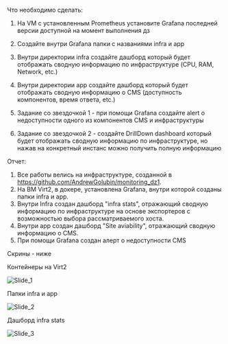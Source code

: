 Что необходимо сделать:

1. На VM с установленным Prometheus установите Grafana последней версии доступной на момент выполнения дз
2. Создайте внутри Grafana папки с названиями infra и app
3. Внутри директории infra создайте дашборд который будет отображать сводную информацию по инфраструктуре (CPU, RAM, Network, etc.)
4. Внутри директории app создайте дашборд который будет отображать сводную информацию о CMS (доступность компонентов, время ответа, etc.)

5. Задание со звездочкой 1 - при помощи Grafana создайте alert о недоступности одного из компонентов CMS и инфраструктуры
6. Задание со звездочкой 2 - создайте DrillDown dashboard который будет отображать сводную информацию по инфраструктуре, но нажав на конкретный инстанс можно получить полную информацию

Отчет:

1. Все работы велись на инфраструктуре, созданной в  https://github.com/AndrewGolubin/monitoring_dz1.
2. На ВМ Virt2, в докере, установлена Grafana, внутри которой созданы папки infra и app.
3. Внутри Infra создан дашборд "infra stats", отражающий сводную информацию по инфраструктуре на основе экспортеров с возможностью выбора рассматриваемого хоста.
4. Внутри app создан дашборд "Site aviability", отражающий сводную информацию о CMS.
5. При помощи Grafana создан алерт о недоступности CMS

Скрины - ниже

Контейнеры на Virt2

![Slide_1](https://user-images.githubusercontent.com/23739863/170943417-39f96bf4-f5d3-4182-a2f4-fcd2264012ac.png)

Папки infra и app

![Slide_2](https://user-images.githubusercontent.com/23739863/170944225-a564968b-d068-46e1-a4ea-efdc24973b31.png)

Дашборд infra stats

![Slide_3](https://user-images.githubusercontent.com/23739863/170944528-d91e9815-c796-46f2-9855-ef1556cc68e6.png)

